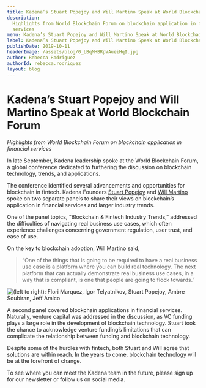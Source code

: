 ```yaml
---
title: Kadena’s Stuart Popejoy and Will Martino Speak at World Blockchain Forum
description:
  Highlights from World Blockchain Forum on blockchain application in financial
  services
menu: Kadena’s Stuart Popejoy and Will Martino Speak at World Blockchain Forum
label: Kadena’s Stuart Popejoy and Will Martino Speak at World Blockchain Forum
publishDate: 2019-10-11
headerImage: /assets/blog/0_LBqMHBRpVAueiHqI.jpg
author: Rebecca Rodriguez
authorId: rebecca.rodriguez
layout: blog
---
```


# Kadena’s Stuart Popejoy and Will Martino Speak at World Blockchain Forum

_Highlights from World Blockchain Forum on blockchain application in financial
services_

In late September, Kadena leadership spoke at the World Blockchain Forum, a
global conference dedicated to furthering the discussion on blockchain
technology, trends, and applications.

The conference identified several advancements and opportunities for blockchain
in fintech. Kadena Founders
[Stuart Popejoy](https://twitter.com/sirlensalot?lang=en) and
[Will Martino](https://twitter.com/_wjmartino_?lang=en) spoke on two separate
panels to share their views on blockchain’s application in financial services
and larger industry trends.

One of the panel topics, “Blockchain & Fintech Industry Trends,” addressed the
difficulties of navigating real business use cases, which often experience
challenges concerning government regulation, user trust, and ease of use.

On the key to blockchain adoption, Will Martino said,

> “One of the things that is going to be required to have a real business use
> case is a platform where you can build real technology. The next platform that
> can actually demonstrate real business use cases, in a way that is compliant,
> is one that people are going to flock towards.”

![(left to right): Flori Marquez, Igor Telyatnikov, Stuart Popejoy, Ambre Soubiran, Jeff Amico](/assets/blog/0_BLcP8JaBHihUHtR0.jpg)

A second panel covered blockchain applications in financial services. Naturally,
venture capital was addressed in the discussion, as VC funding plays a large
role in the development of blockchain technology. Stuart took the chance to
acknowledge venture funding’s limitations that can complicate the relationship
between funding and blockchain technology.

Despite some of the hurdles with fintech, both Stuart and Will agree that
solutions are within reach. In the years to come, blockchain technology will be
at the forefront of change.

To see where you can meet the Kadena team in the future, please sign up for our
newsletter or follow us on social media.
